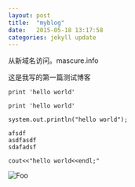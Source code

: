 ```yaml
---
layout: post
title:  "myblog"
date:   2015-05-18 13:17:58
categories: jekyll update
---
```

从新域名访问。mascure.info

这是我写的第一篇测试博客

~~~~{python}
print 'hello world'
~~~~

~~~~{python}
print 'hello world'
~~~~
~~~~{java}
system.out.println("hello world");
~~~~
    afsdf
    asdfasdf
    sdafadsf

`cout<<"hello world<<endl;"`

![Foo](http://img0.bdstatic.com/img/image/4a75a05f8041bf84df4a4933667824811426747915.jpg)
